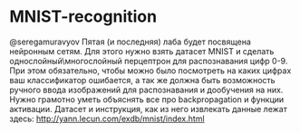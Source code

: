 # MNIST-recognition
@seregamuravyov
Пятая (и последняя) лаба будет посвящена нейронным сетям. Для этого нужно взять датасет MNIST и сделать однослойный\многослойный перцептрон для распознавания цифр 0-9. При этом обязательно, чтобы можно было посмотреть на каких цифрах ваш классификатор ошибается, а так же должна быть возможность ручного ввода изображений для распознавания и дообучения на них. Нужно грамотно уметь объяснять все про backpropagation и функции активации. Датасет и инструкция, как из него извлекать данные лежат здесь: http://yann.lecun.com/exdb/mnist/index.html
